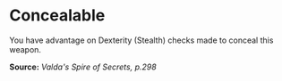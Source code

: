 # Concealable
You have advantage on Dexterity (Stealth) checks made to conceal this weapon.

**Source:** *Valda's Spire of Secrets, p.298*